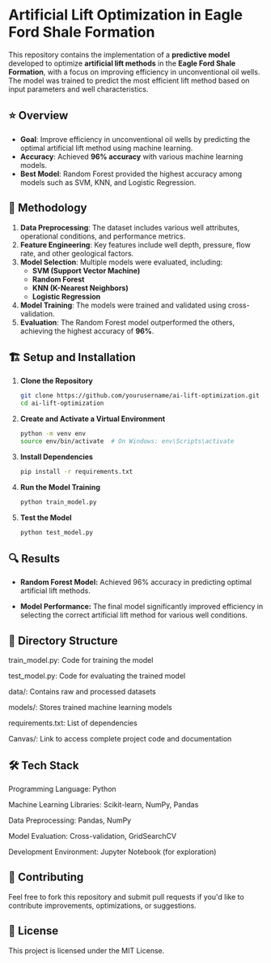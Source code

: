 # Artificial Lift Optimization in Eagle Ford Shale Formation

This repository contains the implementation of a **predictive model** developed to optimize **artificial lift methods** in the **Eagle Ford Shale Formation**, with a focus on improving efficiency in unconventional oil wells. The model was trained to predict the most efficient lift method based on input parameters and well characteristics.

## ⭐ Overview

- **Goal**: Improve efficiency in unconventional oil wells by predicting the optimal artificial lift method using machine learning.
- **Accuracy**: Achieved **96% accuracy** with various machine learning models.
- **Best Model**: Random Forest provided the highest accuracy among models such as SVM, KNN, and Logistic Regression.

## 🧠 Methodology

1. **Data Preprocessing**: The dataset includes various well attributes, operational conditions, and performance metrics.
2. **Feature Engineering**: Key features include well depth, pressure, flow rate, and other geological factors.
3. **Model Selection**: Multiple models were evaluated, including:
    - **SVM (Support Vector Machine)**
    - **Random Forest**
    - **KNN (K-Nearest Neighbors)**
    - **Logistic Regression**
4. **Model Training**: The models were trained and validated using cross-validation.
5. **Evaluation**: The Random Forest model outperformed the others, achieving the highest accuracy of **96%**.

## 🏗️ Setup and Installation

1. **Clone the Repository**
   ```bash
   git clone https://github.com/yourusername/ai-lift-optimization.git
   cd ai-lift-optimization

2. **Create and Activate a Virtual Environment**
   ```bash
   python -m venv env
   source env/bin/activate  # On Windows: env\Scripts\activate

3. **Install Dependencies**
   ```bash
   pip install -r requirements.txt

4. **Run the Model Training**
   ```bash
   python train_model.py

5. **Test the Model**
   ```bash
   python test_model.py

## 🔍 Results
- **Random Forest Model:** Achieved 96% accuracy in predicting optimal artificial lift methods.

- **Model Performance:** The final model significantly improved efficiency in selecting the correct artificial lift method for various well conditions.

## 📂 Directory Structure

train_model.py: Code for training the model

test_model.py: Code for evaluating the trained model

data/: Contains raw and processed datasets

models/: Stores trained machine learning models

requirements.txt: List of dependencies

Canvas/: Link to access complete project code and documentation

## 🛠️ Tech Stack

Programming Language: Python

Machine Learning Libraries: Scikit-learn, NumPy, Pandas

Data Preprocessing: Pandas, NumPy

Model Evaluation: Cross-validation, GridSearchCV

Development Environment: Jupyter Notebook (for exploration)

## 🤝 Contributing

Feel free to fork this repository and submit pull requests if you'd like to contribute improvements, optimizations, or suggestions.

## 📄 License

This project is licensed under the MIT License.
